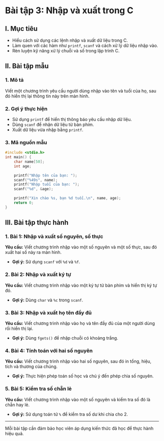 # **Bài tập 3: Nhập và xuất trong C**

## I. Mục tiêu
- Hiểu cách sử dụng các lệnh nhập và xuất dữ liệu trong C.
- Làm quen với các hàm như `printf`, `scanf` và cách xử lý dữ liệu nhập vào.
- Rèn luyện kỹ năng xử lý chuỗi và số trong lập trình C.

## II. Bài tập mẫu

### 1. Mô tả
Viết một chương trình yêu cầu người dùng nhập vào tên và tuổi của họ, sau đó hiển thị lại thông tin này trên màn hình.

### 2. Gợi ý thực hiện
- Sử dụng `printf` để hiển thị thông báo yêu cầu nhập dữ liệu.
- Dùng `scanf` để nhận dữ liệu từ bàn phím.
- Xuất dữ liệu vừa nhập bằng `printf`.

### 3. Mã nguồn mẫu
```c
#include <stdio.h>
int main() {
    char name[50];
    int age;
    
    printf("Nhập tên của bạn: ");
    scanf("%49s", name);
    printf("Nhập tuổi của bạn: ");
    scanf("%d", &age);
    
    printf("Xin chào %s, bạn %d tuổi.\n", name, age);
    return 0;
}
```

## III. Bài tập thực hành

### 1. Bài 1: Nhập và xuất số nguyên, số thực
**Yêu cầu:** Viết chương trình nhập vào một số nguyên và một số thực, sau đó xuất hai số này ra màn hình.
- **Gợi ý:** Sử dụng `scanf` với `%d` và `%f`.

### 2. Bài 2: Nhập và xuất ký tự
**Yêu cầu:** Viết chương trình nhập vào một ký tự từ bàn phím và hiển thị ký tự đó.
- **Gợi ý:** Dùng `char` và `%c` trong `scanf`.

### 3. Bài 3: Nhập và xuất họ tên đầy đủ
**Yêu cầu:** Viết chương trình nhập vào họ và tên đầy đủ của một người dùng rồi hiển thị lại.
- **Gợi ý:** Dùng `fgets()` để nhập chuỗi có khoảng trắng.

### 4. Bài 4: Tính toán với hai số nguyên
**Yêu cầu:** Viết chương trình nhập vào hai số nguyên, sau đó in tổng, hiệu, tích và thương của chúng.
- **Gợi ý:** Thực hiện phép toán số học và chú ý đến phép chia số nguyên.

### 5. Bài 5: Kiểm tra số chẵn lẻ
**Yêu cầu:** Viết chương trình nhập vào một số nguyên và kiểm tra số đó là chẵn hay lẻ.
- **Gợi ý:** Sử dụng toán tử `%` để kiểm tra số dư khi chia cho 2.

---
Mỗi bài tập cần đảm bảo học viên áp dụng kiến thức đã học để thực hành hiệu quả.


